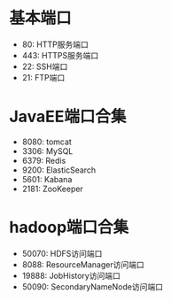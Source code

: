 # 基本端口
- 80: HTTP服务端口
- 443: HTTPS服务端口
- 22: SSH端口
- 21: FTP端口

# JavaEE端口合集
- 8080: tomcat
- 3306: MySQL
- 6379: Redis
- 9200: ElasticSearch
- 5601: Kabana
- 2181: ZooKeeper

# hadoop端口合集
- 50070: HDFS访问端口
- 8088: ResourceManager访问端口
- 19888: JobHistory访问端口
- 50090: SecondaryNameNode访问端口
